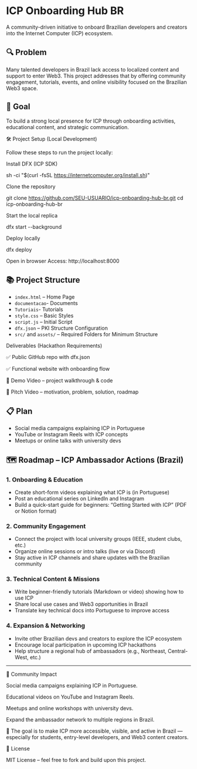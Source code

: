 # ICP Onboarding Hub BR

A community-driven initiative to onboard Brazilian developers and creators into the Internet Computer (ICP) ecosystem.

## 🔍 Problem

Many talented developers in Brazil lack access to localized content and support to enter Web3. This project addresses that by offering community engagement, tutorials, events, and online visibility focused on the Brazilian Web3 space.

## 🎯 Goal

To build a strong local presence for ICP through onboarding activities, educational content, and strategic communication.

🛠️ Project Setup (Local Development)

Follow these steps to run the project locally:

Install DFX (ICP SDK)

sh -ci "$(curl -fsSL https://internetcomputer.org/install.sh)"


Clone the repository

git clone https://github.com/SEU-USUARIO/icp-onboarding-hub-br.git
cd icp-onboarding-hub-br


Start the local replica

dfx start --background


Deploy locally

dfx deploy


Open in browser
Access: http://localhost:8000

## 📚 Project Structure

- `index.html` – Home Page
- `documentacao`- Documents
- `Tutoriais`- Tutorials
- `style.css` – Basic Styles
- `script.js` – Initial Script
- `dfx.json` – PKI Structure Configuration
- `src/` and `assets/` – Required Folders for Minimum Structure

Deliverables (Hackathon Requirements)

✅ Public GitHub repo with dfx.json

✅ Functional website with onboarding flow

🎥 Demo Video – project walkthrough & code

🎥 Pitch Video – motivation, problem, solution, roadmap

## 📋 Plan

- Social media campaigns explaining ICP in Portuguese
- YouTube or Instagram Reels with ICP concepts
- Meetups or online talks with university devs
## 🗺️ Roadmap – ICP Ambassador Actions (Brazil)

### 1. Onboarding & Education
- Create short-form videos explaining what ICP is (in Portuguese)
- Post an educational series on LinkedIn and Instagram
- Build a quick-start guide for beginners: “Getting Started with ICP” (PDF or Notion format)

### 2. Community Engagement
- Connect the project with local university groups (IEEE, student clubs, etc.)
- Organize online sessions or intro talks (live or via Discord)
- Stay active in ICP channels and share updates with the Brazilian community

### 3. Technical Content & Missions
- Write beginner-friendly tutorials (Markdown or video) showing how to use ICP
- Share local use cases and Web3 opportunities in Brazil
- Translate key technical docs into Portuguese to improve access

### 4. Expansion & Networking
- Invite other Brazilian devs and creators to explore the ICP ecosystem
- Encourage local participation in upcoming ICP hackathons
- Help structure a regional hub of ambassadors (e.g., Northeast, Central-West, etc.)

---

👥 Community Impact

Social media campaigns explaining ICP in Portuguese.

Educational videos on YouTube and Instagram Reels.

Meetups and online workshops with university devs.

Expand the ambassador network to multiple regions in Brazil.

🎯 The goal is to make ICP more accessible, visible, and active in Brazil — especially for students, entry-level developers, and Web3 content creators.

📌 License

MIT License – feel free to fork and build upon this project.
